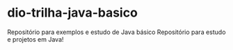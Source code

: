 # dio-trilha-java-basico
Repositório para exemplos e estudo de Java básico
Repositório para estudo e projetos em Java!

